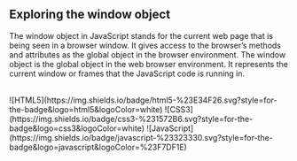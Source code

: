 ## Exploring the window object
The window object in JavaScript stands for the current web page that is being
seen in a browser window. It gives access to the browser’s methods and
attributes as the global object in the browser environment. The window object is
the global object in the web browser environment. It represents the current
window or frames that the JavaScript code is running in.

<br>
![HTML5](https://img.shields.io/badge/html5-%23E34F26.svg?style=for-the-badge&logo=html5&logoColor=white)
![CSS3](https://img.shields.io/badge/css3-%231572B6.svg?style=for-the-badge&logo=css3&logoColor=white)
![JavaScript](https://img.shields.io/badge/javascript-%23323330.svg?style=for-the-badge&logo=javascript&logoColor=%23F7DF1E)
